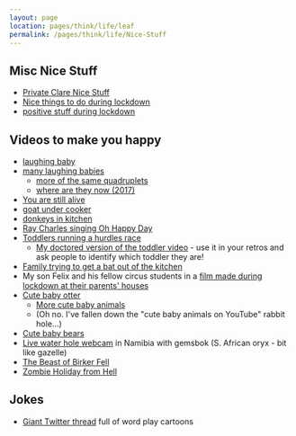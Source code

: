 ```yaml
---
layout: page
location: pages/think/life/leaf
permalink: /pages/think/life/Nice-Stuff
---
```


## Misc Nice Stuff

- [Private Clare Nice Stuff](https://github.com/claresudbery/clare-tech/blob/master/organising/private/nice-stuff.md)
- [Nice things to do during lockdown](/pages/think/life/health-stuff/Covid#nice-things-to-do-during-lockdown)
- [positive stuff during lockdown](/pages/think/life/health-stuff/Covid#positive-stuff)

## Videos to make you happy

- [laughing baby](https://www.youtube.com/watch?v=p-DpKeDbpBU)
- [many laughing babies](https://www.youtube.com/watch?v=qBay1HrK8WU)
    - [more of the same quadruplets](https://www.youtube.com/watch?v=zZH0sNsaAz4)
    - [where are they now (2017)](https://www.huffpost.com/entry/laughing-quadruplets-now-in-high-school_n_58a5f7a6e4b045cd34bfb3bf)
- [You are still alive](https://www.instagram.com/reel/C-vyRx6ybg1/?igsh=bnN0MDNvZGd0NnI%3D)
- [goat under cooker](https://www.facebook.com/watch/?v=255153025785280)
- [donkeys in kitchen](https://twitter.com/oldhamvending/status/1325468674564698112?s=20)
- [Ray Charles singing Oh Happy Day](https://www.youtube.com/watch?v=wv5n_eCGkvM)
- [Toddlers running a hurdles race](https://twitter.com/FillWerrell/status/1358558415447093251?s=20)
    - [My doctored version of the toddler video](https://1drv.ms/u/s!Ai_8rS1F4L_uiJpM0t3F26onxyE4rg?e=2orNCa) - use it in your retros and ask people to identify which toddler they are!
- [Family trying to get a bat out of the kitchen](https://www.facebook.com/watch/?v=4328725070507983)
- My son Felix and his fellow circus students in a [film made during lockdown at their parents' houses](https://www.youtube.com/watch?v=QElwaOYX2Hs)
- [Cute baby otter](https://youtu.be/Yl6zZEHBHwE)
    - [More cute baby animals](https://www.youtube.com/watch?v=z8_PAuaQ9SE)
    - (Oh no. I've fallen down the "cute baby animals on YouTube" rabbit hole...)
- [Cute baby bears](https://www.youtube.com/watch?v=HCyzLlv3dNU)
- [Live water hole webcam](https://www.youtube.com/watch?v=ydYDqZQpim8) in Namibia with gemsbok (S. African oryx - bit like gazelle)
- [The Beast of Birker Fell](https://www.youtube.com/watch?v=5pF7rxjKD04)
- [Zombie Holiday from Hell](https://youtu.be/WLG4anfU218?si=2gyodrd9z4liVkTM)

## Jokes

- [Giant Twitter thread](https://twitter.com/Ciara87C/status/1368206672280293378?s=20) full of word play cartoons
